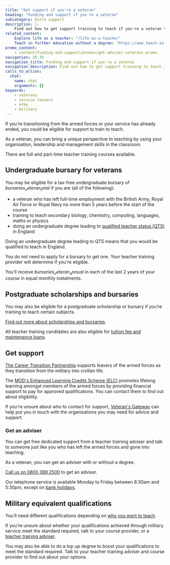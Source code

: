 ```yaml
---
title: "Get support if you're a veteran"
heading: "Funding and support if you're a veteran"
subcategory: Extra support
description: |-
    Find out how to get support training to teach if you're a veteran transitioning from or you've already left the armed forces.
related_content:
    Explore life as a teacher: "/life-as-a-teacher"
    Teach in further education without a degree: "https://www.teach-in-further-education.campaign.gov.uk/"
promo_content:
    - content/funding-and-support/promos/get-adviser-veterans-promo
navigation: 20.35
navigation_title: Funding and support if you're a veteran
navigation_description: Find out how to get support training to teach if you're a veteran transitioning from or you've already left the armed forces.
calls_to_action:
  chat:
    name: chat
    arguments: {}
keywords:
    - veterans
    - service leavers
    - army
    - military
---
```


If you’re transitioning from the armed forces or your service has already ended, you could be eligible for support to train to teach.

As a veteran, you can bring a unique perspective to teaching by using your organisation, leadership and management skills in the classroom.

There are full and part-time teacher training courses available.

## Undergraduate bursary for veterans

You may be eligible for a tax-free undergraduate bursary of $bursaries_veteran_total$ if you are (all of the following):

* a veteran who has left full-time employment with the British Army, Royal Air Force or Royal Navy no more than 5 years before the start of the course
* training to teach secondary biology, chemistry, computing, languages, maths or physics
* doing an undergraduate degree leading to [qualified teacher status (QTS)](/train-to-be-a-teacher/what-is-qts) in England

Doing an undergraduate degree leading to QTS means that you would be qualified to teach in England.

You do not need to apply for a bursary to get one. Your teacher training provider will determine if you're eligible.

You’ll receive $bursaries_veteran_annual$ in each of the last 2 years of your course in equal monthly instalments.

## Postgraduate scholarships and bursaries

You may also be eligible for a postgraduate scholarship or bursary if you’re training to teach certain subjects.

[Find out more about scholarships and bursaries](/funding-and-support/scholarships-and-bursaries).

All teacher training candidates are also eligible for [tuition fee and maintenance loans](/funding-and-support/tuition-fee-and-maintenance-loans).

## Get support

[The Career Transition Partnership](https://www.ctp.org.uk/) supports leavers of the armed forces as they transition from the military into civilian life.

The [MOD's Enhanced Learning Credits Scheme (ELC)](https://www.enhancedlearningcredits.com/) promotes lifelong learning amongst members of the armed forces by providing financial support to pay for approved qualifications. You can contact them to find out about eligibility.

If you're unsure about who to contact for support, [Veteran's Gateway](https://www.veteransgateway.org.uk/about/) can help put you in touch with the organisations you may need for advice and support.

### Get an adviser

You can get free dedicated support from a teacher training adviser and talk to someone just like you who has left the armed forces and gone into teaching.

As a veteran, you can get an adviser with or without a degree.

[Call us on 0800 389 2500](tel:08003892500) to get an adviser.

Our telephone service is available Monday to Friday between 8:30am and 5:30pm, except on [bank holidays](https://www.gov.uk/bank-holidays).

## Military equivalent qualifications

You’ll need different qualifications depending on [who you want to teach](/life-as-a-teacher/age-groups-and-specialisms/age-groups-you-could-teach).

If you’re unsure about whether your qualifications achieved through military service meet the standard required, talk to your course provider, or a [teacher training adviser](/teacher-training-advisers).

You may also be able to do a top up degree to boost your qualifications to meet the standard required. Talk to your teacher training adviser and course provider to find out about your options.
